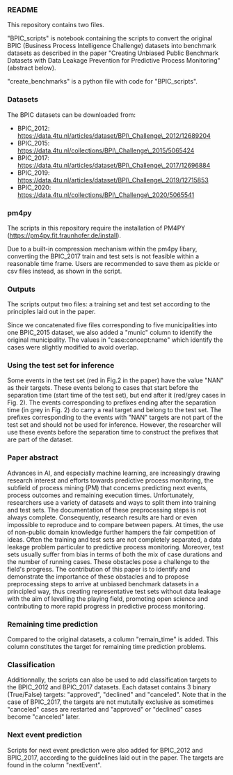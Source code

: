 ### README 
This repository contains two files. 

"BPIC_scripts" is notebook containing the scripts to convert the original BPIC (Business Process Intelligence Challenge) datasets into benchmark datasets as described in the paper "Creating Unbiased Public Benchmark Datasets with Data Leakage Prevention for Predictive Process Monitoring" (abstract below).

"create_benchmarks" is a python file with code for "BPIC_scripts". 

### Datasets
The BPIC datasets can be downloaded from:

- BPIC_2012: https://data.4tu.nl/articles/dataset/BPI\_Challenge\_2012/12689204
- BPIC_2015: https://data.4tu.nl/collections/BPI\_Challenge\_2015/5065424
- BPIC_2017: https://data.4tu.nl/articles/dataset/BPI\_Challenge\_2017/12696884
- BPIC_2019: https://data.4tu.nl/articles/dataset/BPI\_Challenge\_2019/12715853
- BPIC_2020: https://data.4tu.nl/collections/BPI\_Challenge\_2020/5065541

### pm4py
The scripts in this repository require the installation of PM4PY (https://pm4py.fit.fraunhofer.de/install).

Due to a built-in compression mechanism within the pm4py libary, converting the BPIC_2017 train and test sets is not feasible within a reasonable time frame. Users are recommended to save them as pickle or csv files instead, as shown in the script.

### Outputs
The scripts output two files: a training set and test set according to the principles laid out in the paper. 

Since we concatenated five files corresponding to five municipalities into one BPIC_2015 dataset, we also added a "munic" column to identify the original municipality. The values in "case:concept:name" which identify the cases were slightly modified to avoid overlap.

### Using the test set for inference
Some events in the test set (red in Fig.2 in the paper) have the value "NAN" as their targets. These events belong to cases that start before the separation time (start time of the test set), but end after it (red/grey cases in Fig. 2). The events corresponding to prefixes ending after the separation time (in grey in Fig. 2) do carry a real target and belong to the test set. The prefixes corresponding to the events with "NAN" targets are not part of the test set and should not be used for inference. However, the researcher will use these events before the separation time to construct the prefixes that are part of the dataset.


### Paper abstract
Advances in AI, and especially machine learning, are increasingly drawing research interest and efforts towards predictive process monitoring, the subfield of process mining (PM) that concerns predicting next events, process outcomes and remaining execution times. Unfortunately, researchers use a variety of datasets and ways to split them into training and test sets. The documentation of these preprocessing steps is not always complete. Consequently, research results are hard or even impossible to reproduce and to compare between papers. At times, the use of non-public domain knowledge further hampers the fair competition of ideas. Often the training and test sets are not completely separated, a data leakage problem particular to predictive process monitoring. Moreover, test sets usually suffer from bias in terms of both the mix of case durations and the number of running cases. These obstacles pose a challenge to the  field's progress. The contribution of this paper is to identify and demonstrate the importance of these obstacles and to propose preprocessing steps to arrive at unbiased benchmark datasets in a principled way, thus creating representative test sets without data leakage with the aim of levelling the playing field, promoting open science and contributing to more rapid progress in predictive process monitoring.

### Remaining time prediction
Compared to the original datasets, a column "remain_time" is added. This column constitutes the target for remaining time prediction problems.

### Classification 
Additionnally, the scripts can also be used to add classification targets to the BPIC_2012 and BPIC_2017 datasets. Each dataset contains 3 binary (True/False) targets: "approved", "declined" and "canceled". Note that in the case of BPIC_2017, the targets are not mututally exclusive as sometimes "canceled" cases are restarted and "approved" or "declined" cases become "canceled" later.

### Next event prediction
Scripts for next event prediction were also added for BPIC_2012 and BPIC_2017, according to the guidelines laid out in the paper. The targets are found in the column "nextEvent".